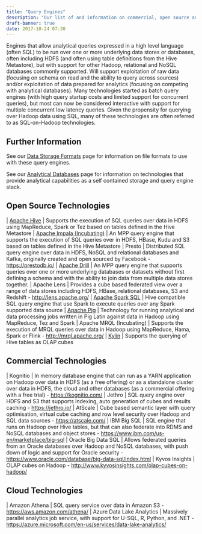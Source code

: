 ```yaml
---
title: "Query Engines"
description: "Our list of and information on commercial, open source and cloud based query engines, including Hive, Impala, Drill, Pig, Kognitio, Jethro, Amazon Athena, Azure Data Lake Analytics and alternatives to these."
draft-banner: true
date: 2017-10-24 07:30
---
```

Engines that allow analytical queries expressed in a high level language (often SQL) to be run over one or more underlying data stores or databases, often including HDFS (and often using table definitions from the Hive Metastore), but with support for other Hadoop, relational and NoSQL databases commonly supported.  Will support exploitation of raw data (focusing on schema on read and the ability to query across sources) and/or exploitation of data prepared for analytics (focusing on competing with analytical databases).  Many technologies started as batch query engines (with high query startup costs and limited support for concurrent queries), but most can now be considered interactive with support for multiple concurrent low latency queries.  Given the propensity for querying over Hadoop data using SQL, many of these technologies are often referred to as SQL-on-Hadoop technologies.
<!--more-->

## Further Information

See our [Data Storage Formats](/tech-categories/data-storage-formats/) page for information on file formats to use with these query engines.

See our [Analytical Databases](/tech-categories/analytical-databases/) page for information on technologies that provide analytical capabilities as a self contained storage and query engine stack.

## Open Source Technologies

| [Apache Hive](/technologies/apache-hive/) | Supports the execution of SQL queries over data in HDFS using MapReduce, Spark or Tez based on tables defined in the Hive Metastore
| [Apache Impala (Incubating)](/technologies/apache-impala/) | An MPP query engine that supports the execution of SQL queries over in HDFS, HBase, Kudu and S3 based on tables defined in the Hive Metastore
| Presto | Distributed SQL query engine over data in HDFS, NoSQL and relational databases and Kafka, originally created and open sourced by Facebook - <https://prestodb.io/>
| [Apache Drill](/technologies/apache-drill/) | An MPP query engine that supports queries over one or more underlying databases or datasets without first defining a schema and with the ability to join data from multiple data stores together.
| Apache Lens | Provides a cube based federated view over a range of data stores including HDFS, HBase, relational databases, S3 and Redshift - <http://lens.apache.org/>
| [Apache Spark SQL](/technologies/apache-spark/spark-sql/) | Hive compatible SQL query engine that use Spark to execute queries over any Spark supported data source
| [Apache Pig](/technologies/apache-pig/) | Technology for running analytical and data processing jobs written in Pig Latin against data in Hadoop using MapReduce, Tez and Spark
| Apache MRQL (Incubating) | Supports the execution of MRQL queries over data in Hadoop using MapReduce, Hama, Spark or Flink - <http://mrql.apache.org/>
| [Kylin](/technologies/apache-kylin/) | Supports the querying of Hive tables as OLAP cubes

## Commercial Technologies

| Kognitio | In memory database engine that can run as a YARN application on Hadoop over data in HDFS (as a free offering) or as a standalone cluster over data in HDFS, the cloud and other databases (as a commercial offering with a free trial) - <https://kognitio.com/>
| Jethro | SQL query engine over HDFS and S3 that supports indexing, auto generation of cubes and results caching - <https://jethro.io/>
| AtScale | Cube based semantic layer with query optimisation, virtual cube caching and row level security over Hadoop and SQL data sources - <https://atscale.com/>
| IBM Big SQL | SQL engine that runs on Hadoop over Hive tables, but that can also federate into RDMS and NoSQL databases and object stores  - <https://www.ibm.com/us-en/marketplace/big-sql>
| Oracle Big Data SQL | Allows federated queries from an Oracle databases over Hadoop and NoSQL databases, with push down of logic and support for Oracle security - <https://www.oracle.com/database/big-data-sql/index.html>
| Kyvos Insights | OLAP cubes on Hadoop - <http://www.kyvosinsights.com/olap-cubes-on-hadoop/>

## Cloud Technologies

| Amazon Athena | SQL query service over data in Amazon S3 - <https://aws.amazon.com/athena/>
| Azure Data Lake Analytics | Massively parallel analytics job service, with support for U-SQL, R, Python, and .NET - <https://azure.microsoft.com/en-us/services/data-lake-analytics/>